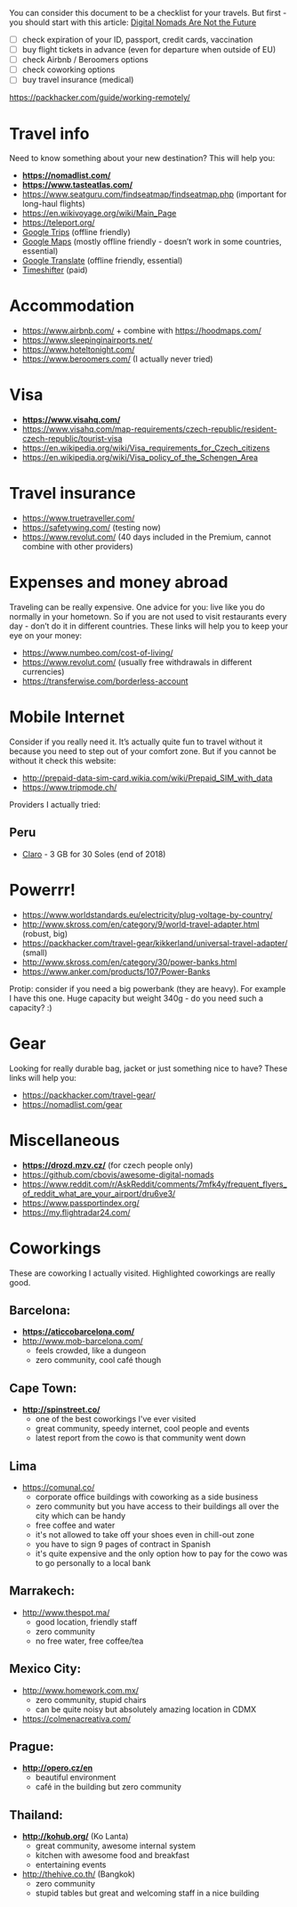 You can consider this document to be a checklist for your travels. But first - you should start with this article: [Digital Nomads Are Not the Future](https://medium.com/s/story/digital-nomads-are-not-the-future-be360c7911b4)

- [ ] check expiration of your ID, passport, credit cards, vaccination
- [ ] buy flight tickets in advance (even for departure when outside of EU)
- [ ] check Airbnb / Beroomers options
- [ ] check coworking options
- [ ] buy travel insurance (medical)

https://packhacker.com/guide/working-remotely/

# Travel info
Need to know something about your new destination? This will help you:

- **https://nomadlist.com/**
- **https://www.tasteatlas.com/**
- https://www.seatguru.com/findseatmap/findseatmap.php (important for long-haul flights)
- https://en.wikivoyage.org/wiki/Main_Page
- https://teleport.org/
- [Google Trips](https://itunes.apple.com/us/app/google-trips-plan-your-trip/id1081561570?mt=8) (offline friendly)
- [Google Maps](https://itunes.apple.com/us/app/google-maps-gps-navigation/id585027354?mt=8) (mostly offline friendly - doesn’t work in some countries, essential)
- [Google Translate](https://itunes.apple.com/us/app/google-translate/id414706506?mt=8) (offline friendly, essential)
- [Timeshifter](https://itunes.apple.com/us/app/timeshifter/id1380684374?mt=8) (paid)

# Accommodation
- https://www.airbnb.com/ + combine with https://hoodmaps.com/
- https://www.sleepinginairports.net/
- https://www.hoteltonight.com/
- https://www.beroomers.com/ (I actually never tried)

# Visa
- **https://www.visahq.com/**
- https://www.visahq.com/map-requirements/czech-republic/resident-czech-republic/tourist-visa
- https://en.wikipedia.org/wiki/Visa_requirements_for_Czech_citizens
- https://en.wikipedia.org/wiki/Visa_policy_of_the_Schengen_Area

# Travel insurance
- https://www.truetraveller.com/
- https://safetywing.com/ (testing now)
- https://www.revolut.com/ (40 days included in the Premium, cannot combine with other providers)

# Expenses and money abroad
Traveling can be really expensive. One advice for you: live like you do normally in your hometown. So if you are not used to visit restaurants every day - don’t do it in different countries. These links will help you to keep your eye on your money:

- https://www.numbeo.com/cost-of-living/
- https://www.revolut.com/ (usually free withdrawals in different currencies)
- https://transferwise.com/borderless-account

# Mobile Internet
Consider if you really need it. It’s actually quite fun to travel without it because you need to step out of your comfort zone. But if you cannot be without it check this website:

- http://prepaid-data-sim-card.wikia.com/wiki/Prepaid_SIM_with_data
- https://www.tripmode.ch/

Providers I actually tried:

## Peru

- [Claro](http://www.claro.com.pe/personas/) - 3 GB for 30 Soles (end of 2018)

# Powerrr!

- https://www.worldstandards.eu/electricity/plug-voltage-by-country/
- http://www.skross.com/en/category/9/world-travel-adapter.html (robust, big)
- https://packhacker.com/travel-gear/kikkerland/universal-travel-adapter/ (small)
- http://www.skross.com/en/category/30/power-banks.html
- https://www.anker.com/products/107/Power-Banks

Protip: consider if you need a big powerbank (they are heavy). For example I have this one. Huge capacity but weight 340g - do you need such a capacity? :)

# Gear
Looking for really durable bag, jacket or just something nice to have? These links will help you:

- https://packhacker.com/travel-gear/
- https://nomadlist.com/gear

# Miscellaneous
- **https://drozd.mzv.cz/** (for czech people only)
- https://github.com/cbovis/awesome-digital-nomads
- https://www.reddit.com/r/AskReddit/comments/7mfk4y/frequent_flyers_of_reddit_what_are_your_airport/dru6ve3/
- https://www.passportindex.org/
- https://my.flightradar24.com/

# Coworkings
These are coworking I actually visited. Highlighted coworkings are really good.

## Barcelona:
- **https://aticcobarcelona.com/**
- http://www.mob-barcelona.com/
  - feels crowded, like a dungeon
  - zero community, cool café though

## Cape Town:
- **http://spinstreet.co/**
  - one of the best coworkings I've ever visited
  - great community, speedy internet, cool people and events
  - latest report from the cowo is that community went down

## Lima
- https://comunal.co/
  - corporate office buildings with coworking as a side business
  - zero community but you have access to their buildings all over the city which can be handy
  - free coffee and water
  - it's not allowed to take off your shoes even in chill-out zone
  - you have to sign 9 pages of contract in Spanish
  - it's quite expensive and the only option how to pay for the cowo was to go personally to a local bank

## Marrakech:
- http://www.thespot.ma/
  - good location, friendly staff
  - zero community
  - no free water, free coffee/tea

## Mexico City:
- http://www.homework.com.mx/
  - zero community, stupid chairs
  - can be quite noisy but absolutely amazing location in CDMX
- https://colmenacreativa.com/

## Prague:
- **http://opero.cz/en**
  - beautiful environment
  - café in the building but zero community

## Thailand:
- **http://kohub.org/** (Ko Lanta)
  - great community, awesome internal system
  - kitchen with awesome food and breakfast
  - entertaining events
- http://thehive.co.th/ (Bangkok)
  - zero community
  - stupid tables but great and welcoming staff in a nice building
